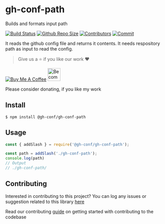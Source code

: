 # gh-conf-path

Builds and formats input path

[![Build Status](https://travis-ci.com/gh-conf/gh-conf-path.svg?branch=master)](https://travis-ci.com/gh-conf/gh-conf-path)
[![Github Repo Size](https://img.shields.io/github/repo-size/gh-conf/gh-conf-path.svg)](https://github.com/gh-conf/gh-conf-path)
[![Contributors](https://img.shields.io/github/contributors/gh-conf/gh-conf-path.svg)](https://github.com/gh-conf/gh-conf-path/graphs/contributors)
[![Commit](https://img.shields.io/github/last-commit/gh-conf/gh-conf-path.svg)](https://github.com/gh-conf/gh-conf-path/commits/master)


It reads the github config file and returns it contents.
It needs respository path as input to read the config.

> Give us a :star: if you like our work :heart:

<a href="https://www.buymeacoffee.com/gh-conf" target="_blank"><img src="https://www.buymeacoffee.com/assets/img/custom_images/orange_img.png" alt="Buy Me A Coffee" style="height: auto !important;width: auto !important;" ></a>
<a href="https://www.patreon.com/bePatron?u=15454240" target="_blank"><img src="https://c5.patreon.com/external/logo/become_a_patron_button.png" alt="Become a Patron!" height="40"></a>

Please consider donating, if you like my work

## Install

```
$ npm install @gh-conf/gh-conf-path
```

## Usage

```javascript
const { addSlash } = require('@gh-conf/gh-conf-path');

const path = addSlash('./gh-conf-path');
console.log(path)
// Output
// ./gh-conf-path/

```

## Contributing

Interested in contributing to this project?
You can log any issues or suggestion related to this library [here](https://github.com/gh-conf/gh-conf-path/issues/new)

Read our contributing [guide](CONTRIBUTING.md) on getting started with contributing to the codebase
